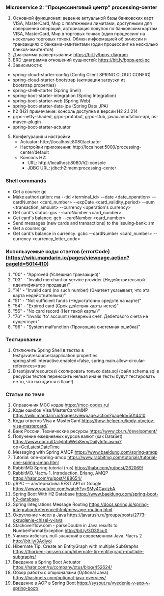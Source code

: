 ### Microservice 2: "Процессинговый центр" processing-center
1. Основной функционал: ведение актуальной базы банковских карт VISA, MasterCard, Мир с платежными лимитами, доступными
   для совершения операций, авторизация покупок по банковским картам VISA, MasterCard, Мир в торговых точках (один
   процессинг на несколько торговых точек). Обмен информацией об эмиссии и транзакциях с банками-эмитентами (один процессинг
   на несколько банков-эмитентов)
2. Диаграмма развертывания: https://bit.ly/bpps-diagram
3. ERD-диаграмма отношений сущностей: https://bit.ly/bpps-erd-pc
4. Зависимости:
  - spring-cloud-starter-config (Config Client SPRING CLOUD CONFIG)
  - spring-cloud-starter-bootstrap (активация загрузки из bootstrap.properties)
  - spring-shell-starter (Spring Shell)
  - spring-boot-starter-integration (Spring Integration)
  - spring-boot-starter-web (Spring Web) 
  - spring-boot-starter-data-jpa (Spring Data JPA)
  - h2 (H2) примечание: консоль доступна в версии H2 2.1.214
  - grpc-netty-shaded, grpc-protobuf, grpc-stub, javax.annotation-api, os-maven-plugin
  - spring-boot-starter-actuator
5. Конфигурация и настройки:
    - Actuator: http://localhost:8080/actuator
    - Настройки приложения: http://localhost:5000/processing-center/default
    - Консоль H2:
        - URL: http://localhost:8080/h2-console
        - JDBC URL: jdbc:h2:mem:processing-center

### Shell commands
  - Get a course: gc
  - Make authorization: ma --tid <terminal_id> --date <date_operation> --cardNumber <card_number> --expDate <card_validity_period> --sum <transaction_amount> --currency <operation's currency>
  - Get card's status: gcs --cardNumber <card_number>
  - Get card's balance: gcb --cardNumber <card_number>
  - Send messages (new cards and transactions) to the issuing-bank: sm
  - Get a course: gc
  - Get card's balance in currency: gcbc --cardNumber <card_number> --currency <currency_letter_code> 

### Используемые коды ответов (errorCode) (https://wiki.mandarin.io/pages/viewpage.action?pageId=5014410)
1. "00" - "Approved (Успешная транзакция)"
2. "03" - "Invalid merchant or service provider (Недействительный идентификатор продавца)" 
3. "14" - "Invalid card (no such number) (Эмитент указывает, что эта карта недействительна)"
4. "51" - "Not sufficient funds (Недостаточно средств на карте)"
5. "54" - "Expired card (Срок действия карты истек)"
6. "56" - "No card record (Нет такой карты)"
7. "76" - "Invalid 'to' account (Неверный счет. Дебетового счета не существует"
8. "96" - "System malfunction  (Произошла системная ошибка)"

### Тестирование
1. Отключить Spring Shell в тестах в test\java\resources\application.properties: spring.shell.interactive.enabled=false, spring.main.allow-circular-references=true
2. В test\java\resources\ скопировать только data.sql (файл schema.sql в ресурсы тестов переносить нельзя иначе тесты будут тестировать не то, что находится в базе!)

### Статьи по теме
1. Справочник MCC кодов https://mcc-codes.ru/
2. Коды ошибок Visa/MasterCard/МИР https://wiki.mandarin.io/pages/viewpage.action?pageId=5014410
3. Коды ответов Visa и MasterCard https://how-helper.ru/kody-otvetov-visa-mastercard/
4. Банк России. Технические ресурсы https://www.cbr.ru/development/
5. Получение ежедневных курсов валют (как DataSet) https://www.cbr.ru/DailyInfoWebServ/DailyInfo.asmx?op=GetLatestDateTime
6. Messaging with Spring AMQP https://www.baeldung.com/spring-amqp
7. Tutorial: one-spring-amqp https://www.rabbitmq.com/tutorials/tutorial-one-spring-amqp.html
8. RabbitMQ Spring tutorial (rus) https://habr.com/ru/post/262069/
9. RabbitMQ. Часть 1. Introduction. Erlang, AMQP https://habr.com/ru/post/488654/
10. gRPC — альтернатива REST API от Google https://www.youtube.com/watch?v=SMy4CaxizbA
11. Spring Boot With H2 Database https://www.baeldung.com/spring-boot-h2-database
12. Spring Integrations Message Routing https://docs.spring.io/spring-integration/reference/html/message-routing.html
13. Округление чисел в Java https://javarush.ru/groups/posts/2773-okruglenie-chisel-v-java
14. Stackoverflow.com - parseDouble in Java results to NumberFormatException http://bit.ly/3O3ScuX
15. Учимся избегать null-значений в современном Java. Часть 2 http://bit.ly/3Adiyoj
16. Hibernate Tip: Create an EntityGraph with multiple SubGraphs https://thorben-janssen.com/hibernate-tip-entitygraph-multiple-subgraphs/
17. Введение в Spring Boot Actuator https://habr.com/ru/company/otus/blog/452624/
18. Обзор работы с опционалами (Optional Java) https://hashnets.com/optional-java-overview/
19. Введение в AOP в Spring Boot https://sysout.ru/vvedenie-v-aop-v-spring-boot/

